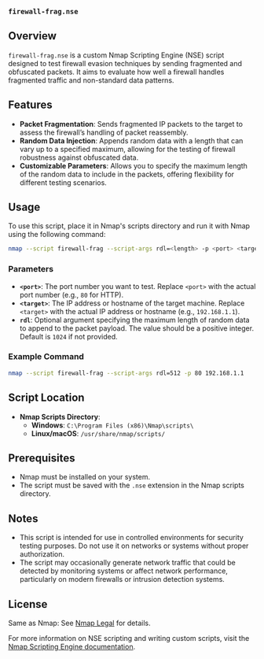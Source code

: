 ### `firewall-frag.nse`

## Overview

`firewall-frag.nse` is a custom Nmap Scripting Engine (NSE) script designed to test firewall evasion techniques by sending fragmented and obfuscated packets. It aims to evaluate how well a firewall handles fragmented traffic and non-standard data patterns.

## Features

- **Packet Fragmentation**: Sends fragmented IP packets to the target to assess the firewall’s handling of packet reassembly.
- **Random Data Injection**: Appends random data with a length that can vary up to a specified maximum, allowing for the testing of firewall robustness against obfuscated data.
- **Customizable Parameters**: Allows you to specify the maximum length of the random data to include in the packets, offering flexibility for different testing scenarios.

## Usage

To use this script, place it in Nmap's scripts directory and run it with Nmap using the following command:

```sh
nmap --script firewall-frag --script-args rdl=<length> -p <port> <target>
```

### Parameters

- **`<port>`**: The port number you want to test. Replace `<port>` with the actual port number (e.g., `80` for HTTP).
- **`<target>`**: The IP address or hostname of the target machine. Replace `<target>` with the actual IP address or hostname (e.g., `192.168.1.1`).
- **`rdl`**: Optional argument specifying the maximum length of random data to append to the packet payload. The value should be a positive integer. Default is `1024` if not provided.

### Example Command

```sh
nmap --script firewall-frag --script-args rdl=512 -p 80 192.168.1.1
```

## Script Location

- **Nmap Scripts Directory**:
  - **Windows**: `C:\Program Files (x86)\Nmap\scripts\`
  - **Linux/macOS**: `/usr/share/nmap/scripts/`

## Prerequisites

- Nmap must be installed on your system.
- The script must be saved with the `.nse` extension in the Nmap scripts directory.

## Notes

- This script is intended for use in controlled environments for security testing purposes. Do not use it on networks or systems without proper authorization.
- The script may occasionally generate network traffic that could be detected by monitoring systems or affect network performance, particularly on modern firewalls or intrusion detection systems.

## License

Same as Nmap: See [Nmap Legal](https://nmap.org/book/man-legal.html) for details.

For more information on NSE scripting and writing custom scripts, visit the [Nmap Scripting Engine documentation](https://nmap.org/book/nse.html).
